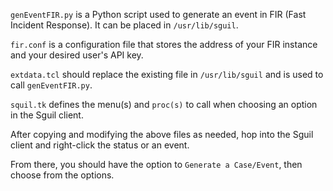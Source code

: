 `genEventFIR.py` is a Python script used to generate an event in FIR (Fast Incident Response).  It can be placed in `/usr/lib/sguil`.   

`fir.conf` is a configuration file that stores the address of your FIR instance and your desired user's API key.   

`extdata.tcl` should replace the existing file in `/usr/lib/sguil` and is used to call `genEventFIR.py`.   

`squil.tk` defines the menu(s) and `proc(s)` to call when choosing an option in the Sguil client.    

After copying and modifying the above files as needed, hop into the Sguil client and right-click the status or an event.

From there, you should have the option to `Generate a Case/Event`, then choose from the options.
